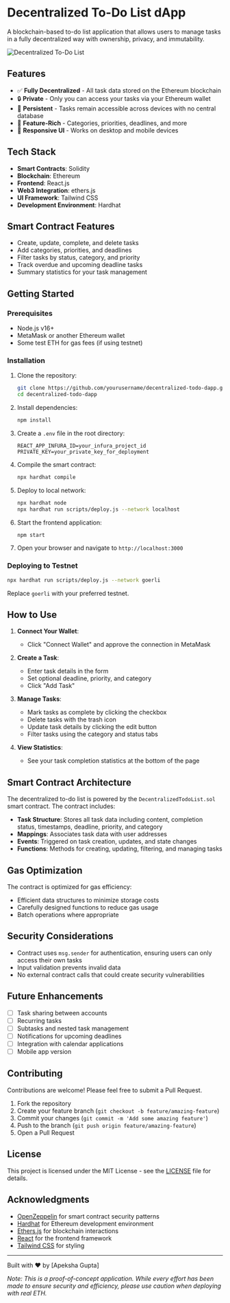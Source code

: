 
# Decentralized To-Do List dApp

A blockchain-based to-do list application that allows users to manage tasks in a fully decentralized way with ownership, privacy, and immutability.

![Decentralized To-Do List](https://example.com/todo-dapp-screenshot.png)

## Features

- ✅ **Fully Decentralized** - All task data stored on the Ethereum blockchain
- 🔒 **Private** - Only you can access your tasks via your Ethereum wallet
- 🔄 **Persistent** - Tasks remain accessible across devices with no central database
- 🚀 **Feature-Rich** - Categories, priorities, deadlines, and more
- 📱 **Responsive UI** - Works on desktop and mobile devices

## Tech Stack

- **Smart Contracts**: Solidity
- **Blockchain**: Ethereum
- **Frontend**: React.js
- **Web3 Integration**: ethers.js
- **UI Framework**: Tailwind CSS
- **Development Environment**: Hardhat

## Smart Contract Features

- Create, update, complete, and delete tasks
- Add categories, priorities, and deadlines
- Filter tasks by status, category, and priority
- Track overdue and upcoming deadline tasks
- Summary statistics for your task management

## Getting Started

### Prerequisites

- Node.js v16+
- MetaMask or another Ethereum wallet
- Some test ETH for gas fees (if using testnet)

### Installation

1. Clone the repository:
   ```bash
   git clone https://github.com/yourusername/decentralized-todo-dapp.git
   cd decentralized-todo-dapp
   ```

2. Install dependencies:
   ```bash
   npm install
   ```

3. Create a `.env` file in the root directory:
   ```
   REACT_APP_INFURA_ID=your_infura_project_id
   PRIVATE_KEY=your_private_key_for_deployment
   ```

4. Compile the smart contract:
   ```bash
   npx hardhat compile
   ```

5. Deploy to local network:
   ```bash
   npx hardhat node
   npx hardhat run scripts/deploy.js --network localhost
   ```

6. Start the frontend application:
   ```bash
   npm start
   ```

7. Open your browser and navigate to `http://localhost:3000`

### Deploying to Testnet

```bash
npx hardhat run scripts/deploy.js --network goerli
```

Replace `goerli` with your preferred testnet.

## How to Use

1. **Connect Your Wallet**:
   - Click "Connect Wallet" and approve the connection in MetaMask

2. **Create a Task**:
   - Enter task details in the form
   - Set optional deadline, priority, and category
   - Click "Add Task"

3. **Manage Tasks**:
   - Mark tasks as complete by clicking the checkbox
   - Delete tasks with the trash icon
   - Update task details by clicking the edit button
   - Filter tasks using the category and status tabs

4. **View Statistics**:
   - See your task completion statistics at the bottom of the page

## Smart Contract Architecture

The decentralized to-do list is powered by the `DecentralizedTodoList.sol` smart contract. The contract includes:

- **Task Structure**: Stores all task data including content, completion status, timestamps, deadline, priority, and category
- **Mappings**: Associates task data with user addresses
- **Events**: Triggered on task creation, updates, and state changes
- **Functions**: Methods for creating, updating, filtering, and managing tasks

## Gas Optimization

The contract is optimized for gas efficiency:
- Efficient data structures to minimize storage costs
- Carefully designed functions to reduce gas usage
- Batch operations where appropriate

## Security Considerations

- Contract uses `msg.sender` for authentication, ensuring users can only access their own tasks
- Input validation prevents invalid data
- No external contract calls that could create security vulnerabilities

## Future Enhancements

- [ ] Task sharing between accounts
- [ ] Recurring tasks
- [ ] Subtasks and nested task management
- [ ] Notifications for upcoming deadlines
- [ ] Integration with calendar applications
- [ ] Mobile app version

## Contributing

Contributions are welcome! Please feel free to submit a Pull Request.

1. Fork the repository
2. Create your feature branch (`git checkout -b feature/amazing-feature`)
3. Commit your changes (`git commit -m 'Add some amazing feature'`)
4. Push to the branch (`git push origin feature/amazing-feature`)
5. Open a Pull Request

## License

This project is licensed under the MIT License - see the [LICENSE](LICENSE) file for details.

## Acknowledgments

- [OpenZeppelin](https://openzeppelin.com/) for smart contract security patterns
- [Hardhat](https://hardhat.org/) for Ethereum development environment
- [Ethers.js](https://docs.ethers.io/) for blockchain interactions
- [React](https://reactjs.org/) for the frontend framework
- [Tailwind CSS](https://tailwindcss.com/) for styling

---

Built with ❤️ by [Apeksha Gupta]

*Note: This is a proof-of-concept application. While every effort has been made to ensure security and efficiency, please use caution when deploying with real ETH.*
